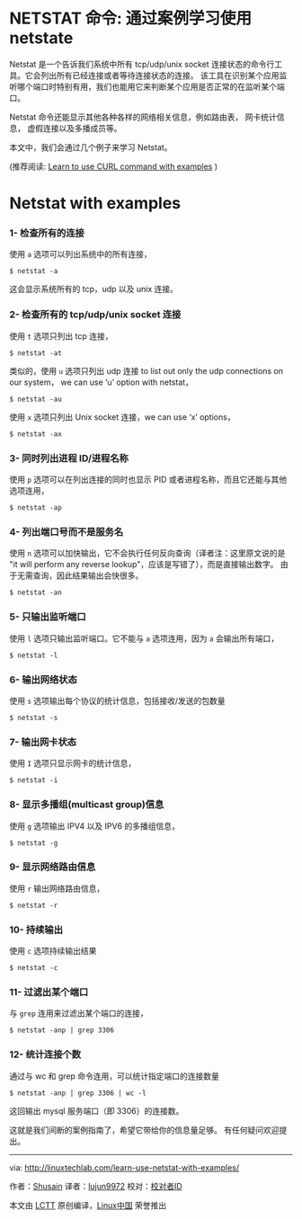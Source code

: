 NETSTAT 命令: 通过案例学习使用 netstate
======
Netstat 是一个告诉我们系统中所有 tcp/udp/unix socket 连接状态的命令行工具。它会列出所有已经连接或者等待连接状态的连接。 该工具在识别某个应用监听哪个端口时特别有用，我们也能用它来判断某个应用是否正常的在监听某个端口。

Netstat 命令还能显示其他各种各样的网络相关信息，例如路由表， 网卡统计信息， 虚假连接以及多播成员等。

本文中，我们会通过几个例子来学习 Netstat。

(推荐阅读: [Learn to use CURL command with examples][1] )

Netstat with examples
============================================================

### 1- 检查所有的连接

使用 `a` 选项可以列出系统中的所有连接，
```shell
$ netstat -a
```

这会显示系统所有的 tcp，udp 以及 unix 连接。

### 2- 检查所有的 tcp/udp/unix socket 连接

使用 `t` 选项只列出 tcp 连接，

```shell
$ netstat -at
```

类似的，使用 `u` 选项只列出 udp 连接 to list out only the udp connections on our system， we can use ‘u’ option with netstat，

```shell
$ netstat -au
```

使用 `x` 选项只列出 Unix socket 连接，we can use ‘x’ options，

```shell
$ netstat -ax
```

### 3- 同时列出进程 ID/进程名称

使用 `p` 选项可以在列出连接的同时也显示 PID 或者进程名称，而且它还能与其他选项连用，

```shell
$ netstat -ap
```

### 4- 列出端口号而不是服务名

使用 `n` 选项可以加快输出，它不会执行任何反向查询（译者注：这里原文说的是 "it will perform any reverse lookup"，应该是写错了），而是直接输出数字。 由于无需查询，因此结果输出会快很多。

```shell
$ netstat -an
```

### 5- 只输出监听端口

使用 `l` 选项只输出监听端口。它不能与 `a` 选项连用，因为 `a` 会输出所有端口，

```shell
$ netstat -l
```

### 6- 输出网络状态

使用 `s` 选项输出每个协议的统计信息，包括接收/发送的包数量

```shell
$ netstat -s
```

### 7- 输出网卡状态

使用 `I` 选项只显示网卡的统计信息，

```shell
$ netstat -i
```

### 8- 显示多播组(multicast group)信息

使用 `g` 选项输出 IPV4 以及 IPV6 的多播组信息，

```shell
$ netstat -g
```

### 9- 显示网络路由信息

使用 `r` 输出网络路由信息，

```shell
$ netstat -r
```

### 10- 持续输出

使用 `c` 选项持续输出结果

```shell
$ netstat -c
```

### 11- 过滤出某个端口

与 `grep` 连用来过滤出某个端口的连接，

```shell
$ netstat -anp | grep 3306
```

### 12- 统计连接个数

通过与 wc 和 grep 命令连用，可以统计指定端口的连接数量

```shell
$ netstat -anp | grep 3306 | wc -l
```

这回输出 mysql 服务端口（即 3306）的连接数。

这就是我们间断的案例指南了，希望它带给你的信息量足够。 有任何疑问欢迎提出。

--------------------------------------------------------------------------------

via: http://linuxtechlab.com/learn-use-netstat-with-examples/

作者：[Shusain][a]
译者：[lujun9972](https://github.com/lujun9972)
校对：[校对者ID](https://github.com/校对者ID)

本文由 [LCTT](https://github.com/LCTT/TranslateProject) 原创编译，[Linux中国](https://linux.cn/) 荣誉推出

[a]:http://linuxtechlab.com/author/shsuain/
[1]:http://linuxtechlab.com/learn-use-curl-command-examples/
